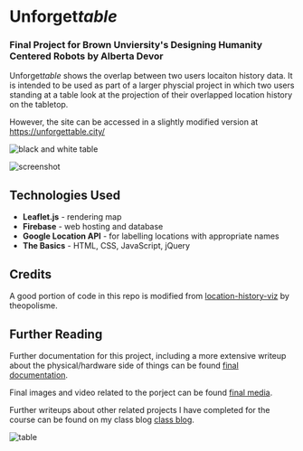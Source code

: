 # Unforget*table*
### Final Project for Brown Unviersity's Designing Humanity Centered Robots by Alberta Devor

Unforget*table* shows the overlap between two users locaiton history data. It is intended to be used as part of a larger physcial project in which two users standing at a table look at the projection of their overlapped location history on the tabletop. 

However, the site can be accessed in a slightly modified version at https://unforgettable.city/ 

![black and white table](http://68.media.tumblr.com/d375ee6707d366080a53ed5f2742b90e/tumblr_inline_oi6m5wJY831qbed5b_500.jpg)

![screenshot](http://68.media.tumblr.com/764d96939cc6710dbb2197ed74899f45/tumblr_inline_oi5m7hAadJ1qbed5b_500.png)

## Technologies Used

+ **Leaflet.js** - rendering map
+ **Firebase** - web hosting and database
+ **Google Location API** - for labelling locations with appropriate names
+ **The Basics** - HTML, CSS, JavaScript, jQuery

## Credits

A good portion of code in this repo is modified from [location-history-viz](https://github.com/theopolisme/location-history-visualizer "location-history-visualizer") by theopolisme.

## Further Reading
Further documentation for this project, including a more extensive writeup about the physical/hardware side of things can be found [final documentation](http://albertarobots.tumblr.com/post/154447086408/unforgettable-final-project-documentation "here").

Final images and video related to the porject can be found [final media](http://albertarobots.tumblr.com/post/154466951113/unforgettable-final-project-documentation "here").

Further writeups about other related projects I have completed for the course can be found on my class blog [class blog](http://albertarobots.tumblr.com/ "here").

![table](http://68.media.tumblr.com/ec6499b215a9141b528709fd9512337d/tumblr_inline_oi6m5uEozP1qbed5b_500.jpg)